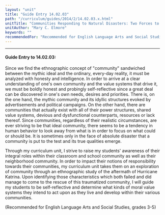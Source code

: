 ```yaml
---
layout: "unit"
title: "Guide Entry 14.02.03"
path: "/curriculum/guides/2014/2/14.02.03.x.html"
unitTitle: "Communities Responding to Natural Disasters: Two Forces to be Reckoned With"
unitAuthor: "Mary C. Elmore"
keywords: ""
recommendedFor: "Recommended for English Language Arts and Social Studies, grades 3-5"
---
```

<body>
<hr/>
<h4>
Guide Entry to 14.02.03:
</h4>
<p>
Since we find the ethnographic concept of "community" sandwiched between the mythic ideal and the ordinary, every-day reality, it must be analyzed with honesty and intelligence. In order to arrive at a clear understanding of one's own community and the value systems that drive it, we must be boldly honest and probingly self-reflective since a great deal can be discovered in one's own needs, desires and priorities. There is, on the one hand, the mythic community and its idyllic structures evoked by advertisements and political campaigns. On the other hand, there are communities that actually exist with all of their power structures, shared value systems, devious and dysfunctional counterparts, resources or lack thereof. Since communities, regardless of their realistic circumstances, are ever striving to be that ideal community, there seems to be a tendency in human behavior to look away from what is in order to focus on what could or should be. It is sometimes only in the face of absolute disaster that a community is put to the test and its true qualities emerge.
</p>
<p>
Through my curriculum unit, I strive to raise my students' awareness of their integral roles within their classroom and school community as well as their neighborhood community. In order to impact their notions of responsibility towards their communities, my curriculum unit takes them on an exploration of community through an ethnographic study of the aftermath of Hurricane Katrina. Upon identifying those characteristics which both failed and did manage to come to the rescue of this traumatized community, I will guide my students to be self-reflective and determine what kinds of moral value systems they intend to act upon as they live and develop within their various communities.
</p>
<p>
(Recommended for English Language Arts and Social Studies, grades 3-5)
<b>
</b>
</p>
</body>